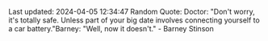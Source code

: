 Last updated: 2024-04-05 12:34:47
Random Quote: Doctor: "Don't worry, it's totally safe. Unless part of your big date involves connecting yourself to a car battery."Barney: "Well, now it doesn't." - Barney Stinson